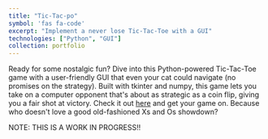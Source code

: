 ```yaml
---
title: "Tic-Tac-po"
symbol: 'fas fa-code'
excerpt: "Implement a never lose Tic-Tac-Toe with a GUI"
technologies: ["Python", "GUI"]
collection: portfolio
---
```


Ready for some nostalgic fun? Dive into this Python-powered Tic-Tac-Toe game with a user-friendly GUI that even your cat could navigate (no promises on the strategy). Built with tkinter and numpy, this game lets you take on a computer opponent that's about as strategic as a coin flip, giving you a fair shot at victory. Check it out [here](https://github.com/krishnanj/tic-tac-po) and get your game on. Because who doesn't love a good old-fashioned Xs and Os showdown? 

NOTE: THIS IS A WORK IN PROGRESS!!

